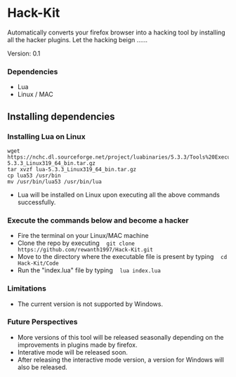 # Hack-Kit
Automatically converts your firefox browser into a hacking tool by installing all the hacker plugins.
Let the hacking beign ......

Version: 0.1

### Dependencies
* Lua
* Linux / MAC

## Installing dependencies

### Installing Lua on Linux

    wget https://nchc.dl.sourceforge.net/project/luabinaries/5.3.3/Tools%20Executables/lua-5.3.3_Linux319_64_bin.tar.gz
    tar xvzf lua-5.3.3_Linux319_64_bin.tar.gz
    cp lua53 /usr/bin
    mv /usr/bin/lua53 /usr/bin/lua
    
- Lua will be installed on Linux upon executing all the above commands successfully.

### Execute the commands below and become a hacker

- Fire the terminal on your Linux/MAC machine
- Clone the repo by executing  &nbsp; &nbsp;`git clone https://github.com/rewanth1997/Hack-Kit.git`
- Move to the directory where the executable file is present by typing &nbsp; &nbsp;`cd Hack-Kit/Code`
- Run the "index.lua" file by typing &nbsp; &nbsp;`lua index.lua`

### Limitations
* The current version is not supported by Windows. 


### Future Perspectives
* More versions of this tool will be released seasonally depending on the improvements in plugins made by firefox.
* Interative mode will be released soon.
* After releasing the interactive mode version, a version for Windows will also be released.
